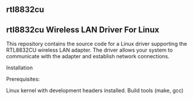 ## rtl8832cu

## rtl8832cu Wireless LAN Driver For Linux

This repository contains the source code for a Linux driver supporting the RTL8832CU wireless LAN adapter. The driver allows your system to communicate with the adapter and establish network connections.


Installation

Prerequisites:

Linux kernel with development headers installed.
Build tools (make, gcc)